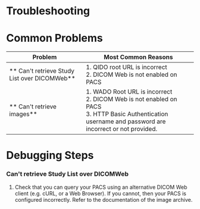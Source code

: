 # Troubleshooting

# Common Problems

Problem | Most Common Reasons
--------|--------------------
** Can't retrieve Study List over DICOMWeb** | 1. QIDO root URL is incorrect<br> 2. DICOM Web is not enabled on PACS
** Can't retrieve images** | 1. WADO Root URL is incorrect<br> 2. DICOM Web is not enabled on PACS<br> 3. HTTP Basic Authentication username and password are incorrect or not provided.

# Debugging Steps
### Can't retrieve Study List over DICOMWeb

1. Check that you can query your PACS using an alternative DICOM Web client (e.g. cURL, or a Web Browser). If you cannot, then your PACS is configured incorrectly. Refer to the documentation of the image archive.
